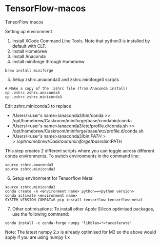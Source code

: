 # TensorFlow-macos
TensorFlow macos

Setting up environment
1. Install XCode Command Line Tools.  Note that python3 is installed by default with CLT.
2. Install Homebrew
3. Install Anaconda
4. Install miniforge through Homebrew
```commandline=bash
brew install miniforge
```
5. Setup zshrc.anaconda3 and zshrc.miniforge3 scripts
```commandline=bash
# Make a copy of the .zshrc file (from Anaconda install)
cp .zshrc zshrc.anaconda3
cp .zshrc zshrc.miniconda3
```
Edit zshrc.miniconda3 to replace
- /Users/<user's name>/anaconda3/bin/conda >> /opt/homebrew/Caskroom/miniforge/base/condabin/conda
- /Users/<user's name>/anaconda3/etc/profile.d/conda.sh >> /opt/homebrew/Caskroom/miniforge/base/etc/profile.d/conda.sh
- /Users/<user's name>/anaconda3/bin:$PATH >> /opt/homebrew/Caskroom/miniforge/base/bin:$PATH

This step creates 2 different scripts where you can toggle across different conda environments.
To switch environments in the command line:
```commandline=bash
source zshrc.anaconda3
source zshrc.miniconda3
```
6. Setup environment for Tensorflow Metal
```commandline=bash
source zshrc.miniconda3
conda create -n <environment name> python==<python version>
conda activate <environment name>
SYSTEM_VERSION_COMPAT=0 pip install tensorflow tensorflow-metal
```


7. Other optimisations: To install other Apple Silicon optimised packages, use the following command:
```commandline=bash
conda install -c conda-forge numpy "libblas=*=*accelerate"
```
Note: The latest numpy 2.x is already optimised for M3 so the above would apply if you are using numpy 1.x
